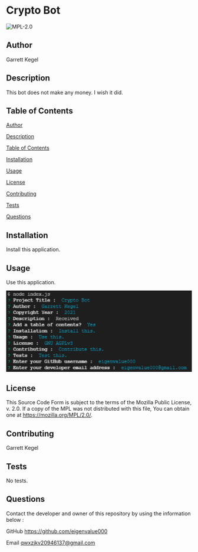 
# Crypto Bot
![MPL-2.0](https://img.shields.io/badge/license-MPL--2.0-brightgreen)

## Author
Garrett Kegel

## Description
This bot does not make any money. I wish it did.
  
## Table of Contents

[Author](#author)

[Description](#description)

[Table of Contents](#table-of-contents)

[Installation](#installation)

[Usage](#usage)

[License](#license)

[Contributing](#contributing)

[Tests](#tests)

[Questions](#questions)
  
## Installation
Install this application.

## Usage
Use this application.

![alt text](assets/images/screenshot.png)


## License
This Source Code Form is subject to the terms of the Mozilla Public License, v. 2.0. If a copy of the MPL was not distributed with this file, You can obtain one at https://mozilla.org/MPL/2.0/.



## Contributing
Garrett Kegel

## Tests
No tests.

## Questions

Contact the developer and owner of this repository by using the information below : 

GitHub
https://github.com/eigenvalue000

Email
qwxzjkv20946137@gmail.com

